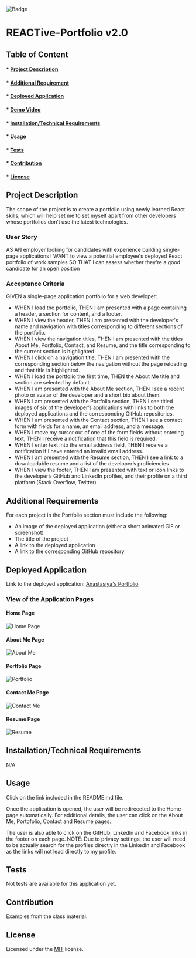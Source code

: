 
![Badge](https://img.shields.io/badge/license-MIT-green?style=plastic&logo=appveyor)

# REACTive-Portfolio v2.0

## Table of Content
#### * [Project Description](#description)
#### * [Additional Requirement](#requirements)
#### * [Deployed Application](#application)
#### * [Demo Video](#video)
#### * [Installation/Technical Requirements](#installation)
#### * [Usage](#usage)
#### * [Tests](#tests)
#### * [Contribution](#contribution)
#### * [License](#license)


## Project Description
The scope of the project is to create a portfolio using newly learned React skills, which will help set me to set myself apart from other developers whose portfolios don’t use the latest technologies.

### User Story
AS AN employer looking for candidates with experience building single-page applications 
I WANT to view a potential employee's deployed React portfolio of work samples 
SO THAT I can assess whether they're a good candidate for an open position


### Acceptance Criteria
GIVEN a single-page application portfolio for a web developer:

- WHEN I load the portfolio, THEN I am presented with a page containing a header, a section for content, and a footer.
- WHEN I view the header, THEN I am presented with the developer's name and navigation with titles corresponding to different sections of the portfolio.
- WHEN I view the navigation titles, THEN I am presented with the titles About Me, Portfolio, Contact, and Resume, and the title corresponding to the current section is highlighted
- WHEN I click on a navigation title, THEN I am presented with the corresponding section below the navigation without the page reloading and that title is highlighted. 
- WHEN I load the portfolio the first time, THEN the About Me title and section are selected by default. 
- WHEN I am presented with the About Me section, THEN I see a recent photo or avatar of the developer and a short bio about them.
- WHEN I am presented with the Portfolio section, THEN I see titled images of six of the developer’s applications with links to both the deployed applications and the corresponding GitHub repositories.
- WHEN I am presented with the Contact section, THEN I see a contact form with fields for a name, an email address, and a message.
- WHEN I move my cursor out of one of the form fields without entering text, THEN I receive a notification that this field is required. 
- WHEN I enter text into the email address field, THEN I receive a notification if I have entered an invalid email address.
- WHEN I am presented with the Resume section, THEN I see a link to a downloadable resume and a list of the developer’s proficiencies
- WHEN I view the footer, THEN I am presented with text or icon links to the developer’s GitHub and LinkedIn profiles, and their profile on a third platform (Stack Overflow, Twitter)

## Additional Requirements
For each project in the Portfolio section must include the following:
- An image of the deployed application (either a short animated GIF or screenshot)
- The title of the project
- A link to the deployed application
- A link to the corresponding GitHub repository

## Deployed Application
Link to the deployed application: [Anastasiya's Portfolio](https://anryl050.github.io/REACTive-Portfolio/)

### View of the Application Pages

#### Home Page
![Home Page](https://github.com/anryl050/REACTive-Portfolio/assets/118693401/d0c54f30-af07-42a5-9d68-bca907bbbb21)


#### About Me Page
![About Me](https://github.com/anryl050/REACTive-Portfolio/assets/118693401/01523537-7566-4252-bff9-349c1b640d9e)


#### Portfolio Page
![Portfolio](https://github.com/anryl050/REACTive-Portfolio/assets/118693401/0b0c87f3-c646-41a6-8c7f-741e8c44e09d)


#### Contact Me Page
![Contact Me](https://github.com/anryl050/REACTive-Portfolio/assets/118693401/b87861cc-57fc-460a-89fb-c2b716e59fb5)


#### Resume Page 
![Resume](https://github.com/anryl050/REACTive-Portfolio/assets/118693401/4c2ce9ae-9c47-4d25-805b-cc5e85d1e2cd)



## Installation/Technical Requirements
N/A

## Usage
Click on the link included in the README.md file. 

Once the application is opened, the user will be redireceted to the Home page automatically. For additional details, the user can click on the About Me, Portofolio, Contact and Resume pages. 

The user is also able to click on the GitHUb, LinkedIn and Facebook links in the footer on each page. 
NOTE: Due to privacy settings, the user will need to be actually search for the profiles directly in the LinkedIn and Facebook as the links will not lead directly to my profile. 

## Tests
Not tests are available for this application yet. 


## Contribution
Examples from the class material. 


## License
Licensed under the [MIT](https://choosealicense.com/licenses/mit/) license.
